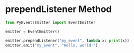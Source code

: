 # prependListener Method

```py
from PyEventsEmitter import EventEmitter

emitter = EventEmitter()

emitter.prependListener("my_event", lambda x: print(x))
emitter.emit("my_event", "Hello, world!")
```